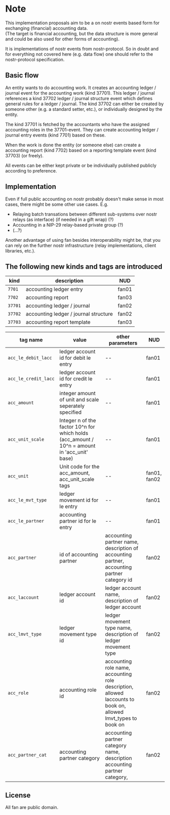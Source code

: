# Note

This implementation proposals aim to be a on nostr events based form for exchanging (financial) accounting data.  
(The target is financial accounting, but the data structure is more general and could be also used for other forms of accounting).
  
It is implementations of nostr events from nostr-protocol. So in doubt and for everything not covered here (e.g. data flow) one should refer to the nostr-protocol specification. 

## Basic flow

An entity wants to do accounting work. It creates an accounting ledger / journal event for the accounting work (kind 37701). This ledger / journal references a kind 37702 ledger / journal structure event which defines general rules for a ledger / journal. The kind 37702 can either be created by someone other (e.g. a standard setter, etc.), or individually designed by the entity. 

The kind 37701 is fetched by the accountants who have the assigned accounting roles in the 37701-event. They can create accounting ledger / journal entry events (kind 7701) based on these.

When the work is done the entity (or someone else) can create a accounting report (kind 7702) based on a reporting template event (kind 37703) (or freely).

All events can be either kept private or be individually published publicly according to preference.

## Implementation

Even if full public accounting on nostr probably doesn't make sense in most cases, there might be some other use cases.
E.g. 
- Relaying batch transations between different sub-systems over nostr relays (as interface) (if needed in a gift wrap) (?)
- Accounting in a NIP-29 relay-based private group (?)
- (...?)

Another advantage of using fan besides interoperability might be, that you can rely on the further nostr infrastructure (relay implementations, client libraries, etc.).

## The following new kinds and tags are introduced

| kind          | description                           | NUD             |
| ------------- | ------------------------------------- | --------------- |
| `7701`        | accounting ledger entry               | fan01           |
| `7702`        | accounting report                     | fan03           |
| `37701`       | accounting ledger / journal           | fan02           |
| `37702`       | accounting ledger / journal structure | fan02           |
| `37703`       | accounting report template            | fan03           |

| tag name                  | value                                                                                            | other parameters                                                                                                      | NUD                 |
| --------------------- | ------------------------------------------------------------------------------------------------ | --------------------------------------------------------------------------------------------------------------------- | ------------------- |
| `acc_le_debit_lacc`   | ledger account id for debit le entry                                                             | --                                                                                                                    | fan01               |
| `acc_le_credit_lacc`  | ledger account id for credit le entry                                                            | --                                                                                                                    | fan01               |
| `acc_amount`          | integer amount of unit and scale seperately specified                                            | --                                                                                                                    | fan01               |
| `acc_unit_scale`      | Integer n of the factor 10^n for which holds (acc_amount / 10^n = amount in 'acc_unit' base)  | --                                                                                                                    | fan01               |
| `acc_unit`            | Unit code for the acc_amount, acc_unit_scale tags                                                | --                                                                                                                    | fan01, fan02        |
| `acc_le_mvt_type`     | ledger movement id for le entry                                                                  | --                                                                                                                    | fan01               |
| `acc_le_partner`      | accounting partner id for le entry                                                               | --                                                                                                                    | fan01               |
| `acc_partner`         | id of accounting partner                                                                         | accounting partner name, description of accounting partner, accounting partner category id                       | fan02               |
| `acc_laccount`        | ledger account id                                                                                | ledger account name, description of ledger account                                                                    | fan02               |
| `acc_lmvt_type`       | ledger movement type id                                                                          | ledger movement type name, description of ledger movement type                                                        | fan02               |
| `acc_role`           | accounting role id                                                                                | accounting role name, accounting role description, allowed laccounts to book on, allowed lmvt_types to book on  | fan02               |
| `acc_partner_cat`    | accounting partner category                                                                       | accounting partner category name, description accounting partner category,                                            | fan02               |

## License

All fan are public domain.
